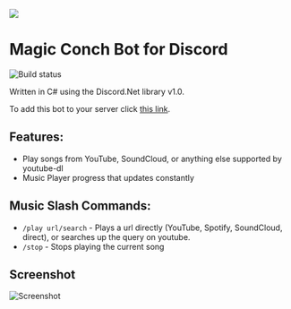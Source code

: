 ![](https://i.imgur.com/Uv8fWNY.png)

Magic Conch Bot for Discord
===================

![Build status](https://github.com/tristanmcpherson/MagicConchBot/actions/workflows/docker-publish.yml/badge.svg?branch=master)


Written in C# using the Discord.Net library v1.0.

To add this bot to your server click [this link](https://discordapp.com/oauth2/authorize?client_id=267000484420780045&scope=bot&permissions=540048384).

**Features:**
------------------

- Play songs from YouTube, SoundCloud, or anything else supported by youtube-dl
- Music Player progress that updates constantly

**Music Slash Commands:**
------------------

- `/play url/search` - Plays a url directly (YouTube, Spotify, SoundCloud, direct), or searches up the query on youtube.
- `/stop` - Stops playing the current song


**Screenshot**
------------------
![Screenshot](https://i.imgur.com/lwnKGuG.png)
